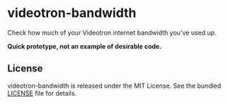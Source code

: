 # videotron-bandwidth

Check how much of your Videotron internet bandwidth you've used up.

**Quick prototype, not an example of desirable code.**


## License

videotron-bandwidth is released under the MIT License. See the bundled [LICENSE]() file for details.
